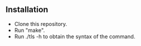 ## Installation

* Clone this repository.
* Run "make".
* Run ./tls -h to obtain the syntax of the command.

	 